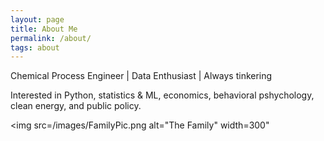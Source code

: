 ```yaml
---
layout: page
title: About Me
permalink: /about/
tags: about
---
```


Chemical Process Engineer  | Data Enthusiast | Always tinkering 

Interested in Python, statistics & ML, economics, behavioral pshychology, clean energy, and public policy.

<img src=/images/FamilyPic.png alt="The Family" width=300"


